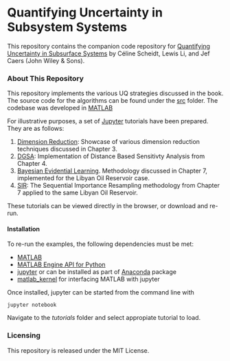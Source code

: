 # Quantifying Uncertainty in Subsystem Systems

This repository contains the companion code repository for [Quantifying Uncertainty in Subsurface Systems](https://www.amazon.com/Quantifying-Uncertainty-Subsurface-Geophysical-Monograph/dp/1119325838/ref=sr_1_3?ie=UTF8&qid=1521596848&sr=8-3&keywords=jef+caers) by Céline Scheidt, Lewis Li, and Jef Caers (John Wiley & Sons). 

### About This Repository
This repository implements the various UQ strategies discussed in the book. The source code for the algorithms can be found under the [src](lewisli/QUSS/src/) folder. The codebase was developed in [MATLAB](https://www.mathworks.com/)

For illustrative purposes, a set of [Jupyter](http://jupyter.org/) tutorials have been prepared. They are as follows:

1. [Dimension Reduction](tutorials/DimRed.ipynb): Showcase of various dimension reduction techniques discussed in Chapter 3.
2. [DGSA](tutorials/DGSA.ipynb): Implementation of Distance Based Sensitivty Analysis from Chapter 4.
3. [Bayesian Evidential Learning](tutorials/EvidentialLearning.ipynb). Methodology discussed in Chapter 7, implemented for the Libyan Oil Reservoir case.
4. [SIR](tutorials/SIR.ipynb): The Sequential Importance Resampling methodology from Chapter 7 applied to the same Libyan Oil Reservoir.

These tutorials can be viewed directly in the browser, or download and re-run. 

#### Installation

To re-run the examples, the following dependencies must be met:

* [MATLAB](https://www.mathworks.com/)
* [MATLAB Engine API for Python](https://www.mathworks.com/help/matlab/matlab_external/install-the-matlab-engine-for-python.html)
* [jupyter](http://jupyter.org/) or can be installed as part of [Anaconda](http://softwaremaniacs.org/soft/highlight/en/) package
* [matlab_kernel](https://github.com/Calysto/matlab_kernel) for interfacing MATLAB with jupyter

Once installed, jupyter can be started from the command line with

	jupyter notebook
    
Navigate to the *tutorials* folder and select appropiate tutorial to load.

### Licensing
This repository is released under the MIT License.



